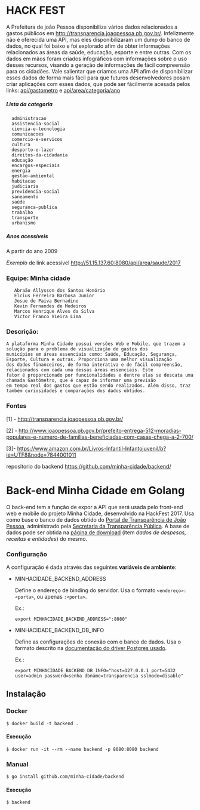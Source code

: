 # HACK FEST

  A Prefeitura de joão Pessoa disponibiliza vários dados relacionados a gastos públicos em http://transparencia.joaopessoa.pb.gov.br/. Infelizmente não é oferecida uma API, mas eles disponibilizaram um dump do banco de dados, no qual foi baixo e foi explorado afim de obter informações relacionados as áreas da saúde, educação, esporte e entre outras. Com os dados em mãos foram criados infográficos com informações sobre o uso desses recursos, visando a geração de informações de fácil compreensão para os cidadões. Vale salientar que criamos uma API afim de disponibilizar esses dados de forma mais fácil para que futuros desenvolvedores posam criar aplicações com esses dados, que pode ser fácilmente acesada pelos links: [api/gastometro](http://51.15.137.60:8080/api/gastometro) e [api/area/categoria/ano](http://51.15.137.60:8080/api/area/saúde/2017) 

  ##### Lista da categoria
      administracao
      assistencia-social
      ciencia-e-tecnologia
      comunicacoes
      comercio-e-servicos
      cultura
      desporto-e-lazer
      direitos-da-cidadania
      educação
      encargos-especiais
      energia
      gestao-ambiental
      habitacao
      judiciaria
      previdencia-social
      saneamento
      saúde
      seguranca-publica
      trabalho
      transporte
      urbanismo

   ##### Anos acessíveis 
   A partir do ano 2009
   
*Exemplo* de link acessível http://51.15.137.60:8080/api/area/saude/2017


### Equipe: Minha cidade

       Abraão Állysson dos Santos Honório
       Elcius Ferreira Barbosa Junior 
       Josue de Paiva Bernadino
       Kevin Fernandes de Medeiros
       Marcos Henrique Alves da Silva 
       Victor Franco Vieira Lima
       
### Descrição:
  	A plataforma Minha Cidade possui versões Web e Mobile, que trazem a solução para o problema de visualização de gastos dos 
    municípios em áreas essenciais como: Saúde, Educação, Segurança, Esporte, Cultura e outras. Proporciona uma melhor visualização 
    dos dados financeiros, de forma interativa e de fácil compreensão, relacionados com cada uma dessas áreas essenciais. Este 
    fator é proporcionado por funcionalidades e dentre elas se descata uma chamada Gastômetro, que é capaz de informar uma previsão 
    em tempo real dos gastos que estão sendo realizados. Além disso, traz também curiosidades e comparações dos dados obtidos.



### Fontes
[1] - http://transparencia.joaopessoa.pb.gov.br/

[2] - http://www.joaopessoa.pb.gov.br/prefeito-entrega-512-moradias-populares-e-numero-de-familias-beneficiadas-com-casas-chega-a-2-700/

[3]- https://www.amazon.com.br/Livros-Infantil-Infantojuvenil/b?ie=UTF8&node=7844001011


repositorio do backend https://github.com/minha-cidade/backend/

# Back-end Minha Cidade em Golang
O back-end tem a função de expor a API que será usada pelo front-end web e
mobile do projeto Minha Cidade, desenvolvido na HackFest 2017. Usa como base
o banco de dados obtido do [Portal de Transparência de João Pessoa](http://transparencia.joaopessoa.pb.gov.br/),
administrado pela [Secretaria da Transparência Pública](http://www.joaopessoa.pb.gov.br/secretarias/setransp/).
A base de dados pode ser obtida na [página de download](http://transparencia.joaopessoa.pb.gov.br/download) (item *dados de despesas, receitas e entidades*)
do mesmo.

### Configuração
A configuração é dada através das seguintes **variáveis de ambiente**:

* MINHACIDADE_BACKEND_ADDRESS

  Define o endereço de binding do servidor. Usa o formato `<endereço>:<porta>`,
  ou apenas `:<porta>`.

  Ex.:

      export MINHACIDADE_BACKEND_ADDRESS=":8080"

* MINHACIDADE_BACKEND_DB_INFO

  Define as configurações de conexão com o banco de dados. Usa o formato descrito
  na [documentação do driver Postgres usado](https://godoc.org/github.com/lib/pq#hdr-Connection_String_Parameters).

  Ex.:

      export MINHACIDADE_BACKEND_DB_INFO="host=127.0.0.1 port=5432 user=admin password=senha dbname=transparencia sslmode=disable"

## Instalação

### Docker

    $ docker build -t backend .

#### Execução

    $ docker run -it --rm --name backend -p 8080:8080 backend

### Manual

    $ go install github.com/minha-cidade/backend

#### Execução

    $ backend
